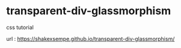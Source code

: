 # transparent-div-glassmorphism
css tutorial

url : https://shakexsempe.github.io/transparent-div-glassmorphism/
